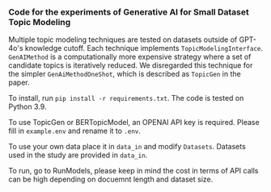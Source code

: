 ### Code for the experiments of Generative AI for Small Dataset Topic Modeling

Multiple topic modeling techniques are tested on datasets outside of GPT-4o's knowledge cutoff.
Each technique implements `TopicModelingInterface`. `GenAIMethod` is a computationally more expensive
strategy where a set of candidate topics is iteratively reduced. We disregarded this technique for the simpler
`GenAiMethodOneShot`, which is described as `TopicGen` in the paper.

To install, run `pip install -r requirements.txt`. The code is tested on Python 3.9.

To use TopicGen or BERTopicModel, an OPENAI API key is required. Please fill in `example.env` and rename it to `.env`.

To use your own data place it in `data_in` and modify `Datasets`. Datasets used in the study are provided in `data_in`.

To run, go to RunModels, please keep in mind the cost in terms of API calls can be high depending on docuemnt length and dataset size.
